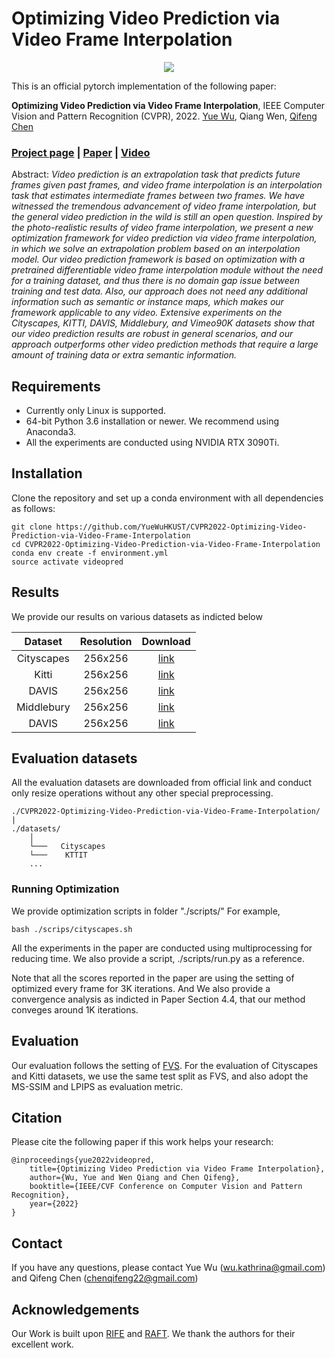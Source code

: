 # Optimizing Video Prediction via Video Frame Interpolation

<p align="center"> 
<img src="/images/demo.gif">
</p>

This is an official pytorch implementation of the following paper:

**Optimizing Video Prediction via Video Frame Interpolation**, IEEE Computer Vision and Pattern Recognition (CVPR), 2022.
[Yue Wu](https://yuewuhkust.github.io/), Qiang Wen, [Qifeng Chen](https://cqf.io/)

### [Project page](https://yuewuhkust.github.io/OVP_VFI/) | [Paper](https://openaccess.thecvf.com/content/CVPR2022/papers/Wu_Optimizing_Video_Prediction_via_Video_Frame_Interpolation_CVPR_2022_paper.pdf) | [Video](https://www.youtube.com/watch?v=sRudlC9r8VM) ###

Abstract:
_Video prediction is an extrapolation task that predicts future frames given past frames, and video frame interpolation is an interpolation task that estimates intermediate frames between two frames. We have witnessed the tremendous advancement of video frame interpolation, but the general video prediction in the wild is still an open question. Inspired by the photo-realistic results of video frame interpolation, we present a new optimization framework for video prediction via video frame interpolation, in which we solve an extrapolation problem based on an interpolation model. Our video prediction framework is based on optimization with a pretrained differentiable video frame interpolation module without the need for a training dataset, and thus there is no domain gap issue between training and test data. Also, our approach does not need any additional information such as semantic or instance maps, which makes our framework applicable to any video. Extensive experiments on the Cityscapes, KITTI, DAVIS, Middlebury, and Vimeo90K datasets show that our video prediction results are robust in general scenarios, and our approach outperforms other video prediction methods that require a large amount of training data or extra semantic information._

## Requirements
- Currently only Linux is supported.
- 64-bit Python 3.6 installation or newer. We recommend using Anaconda3.
- All the experiments are conducted using NVIDIA RTX 3090Ti. 

## Installation
Clone the repository and set up a conda environment with all dependencies as follows:
```
git clone https://github.com/YueWuHKUST/CVPR2022-Optimizing-Video-Prediction-via-Video-Frame-Interpolation
cd CVPR2022-Optimizing-Video-Prediction-via-Video-Frame-Interpolation
conda env create -f environment.yml
source activate videopred
```

## Results
We provide our results on various datasets as indicted below

|Dataset|Resolution|Download|
|:----:|:-----------:|:-----------:|
|Cityscapes | 256x256 |[link]() |
|Kitti | 256x256 |[link]() |
|DAVIS | 256x256 |[link]() |
|Middlebury | 256x256 |[link]() |
|DAVIS | 256x256 |[link]() |

## Evaluation datasets
All the evaluation datasets are downloaded from official link and conduct only resize operations without any other special preprocessing.

```
./CVPR2022-Optimizing-Video-Prediction-via-Video-Frame-Interpolation/
|
./datasets/
    │
    └───   Cityscapes
    └───    KTTIT
    ...
```

### Running Optimization
We provide optimization scripts in folder "./scripts/"
For example, 
```
bash ./scrips/cityscapes.sh
```
All the experiments in the paper are conducted using multiprocessing for reducing time. We also provide a script, ./scripts/run.py as a reference.

Note that all the scores reported in the paper are using the setting of optimized every frame for 3K iterations. And We also provide a convergence analysis as indicted in Paper Section 4.4, that our method conveges around 1K iterations. 

## Evaluation

Our evaluation follows the setting of [FVS](https://github.com/YueWuHKUST/CVPR2020-FutureVideoSynthesis).
For the evaluation of Cityscapes and Kitti datasets, we use the same test split as FVS, and also adopt the MS-SSIM and LPIPS as evaluation metric.

## Citation

Please cite the following paper if this work helps your research:

    @inproceedings{yue2022videopred,
		title={Optimizing Video Prediction via Video Frame Interpolation},
		author={Wu, Yue and Wen Qiang and Chen Qifeng},
		booktitle={IEEE/CVF Conference on Computer Vision and Pattern Recognition},
		year={2022}
	}

## Contact
If you have any questions, please contact Yue Wu (wu.kathrina@gmail.com) and Qifeng Chen (chenqifeng22@gmail.com)

## Acknowledgements
Our Work is built upon [RIFE](https://github.com/megvii-research/ECCV2022-RIFE) and [RAFT](https://github.com/princeton-vl/RAFT). We thank the authors for their excellent work. 